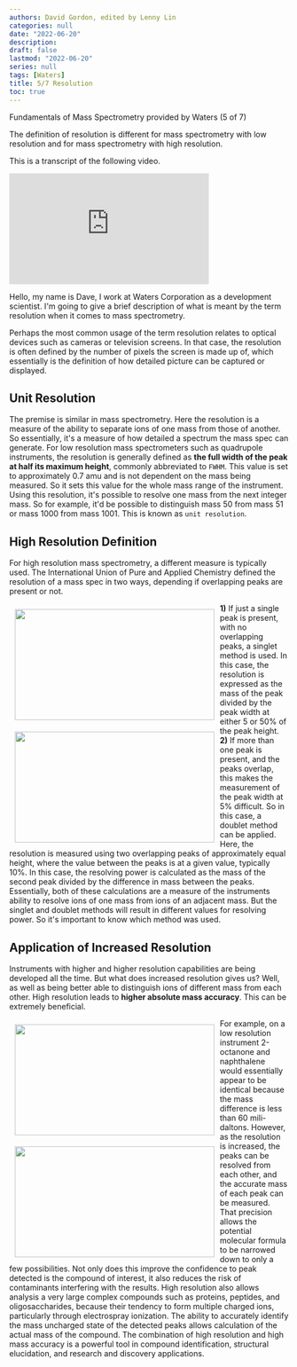 ```yaml
---
authors: David Gordon, edited by Lenny Lin
categories: null
date: "2022-06-20"
description: 
draft: false
lastmod: "2022-06-20"
series: null
tags: [Waters]
title: 5/7 Resolution
toc: true
---
```

Fundamentals of Mass Spectrometry provided by Waters (5 of 7)  

The definition of resolution is different for mass spectrometry with low resolution and for mass spectrometry with high resolution. 

This is a transcript of the following video.  


<iframe width="360" height="200" src="https://www.youtube.com/embed/qUhi98o1qUU?list=PL6yA4jv5tA-k9_2NVxm5jlzpZV_aW59DT" title="Fundamentals of MS (5 of 7) - Resolution" frameborder="0" allow="accelerometer; autoplay; clipboard-write; encrypted-media; gyroscope; picture-in-picture" allowfullscreen></iframe>

<!--more-->

Hello, my name is Dave, I work at Waters Corporation as a development scientist. I'm going to give a brief description of what is meant by the term resolution when it comes to mass spectrometry.  

Perhaps the most common usage of the term resolution relates to optical devices such as cameras or television screens. In that case, the resolution is often defined by the number of pixels the screen is made up of, which essentially is the definition of how detailed picture can be captured or displayed.  


## Unit Resolution
The premise is similar in mass spectrometry. Here the resolution is a measure of the ability to separate ions of one mass from those of another. So essentially, it's a measure of how detailed a spectrum the mass spec can generate. For low resolution mass spectrometers such as quadrupole instruments, the resolution is generally defined as <b>the full width of the peak at half its maximum height</b>, commonly abbreviated to `FWHM`. This value is set to approximately 0.7 amu and is not dependent on the mass being measured. So it sets this value for the whole mass range of the instrument. Using this resolution, it's possible to resolve one mass from the next integer mass. So for example, it'd be possible to distinguish mass 50 from mass 51 or mass 1000 from mass 1001. This is known as `unit resolution`.   


## High Resolution Definition
For high resolution mass spectrometry, a different measure is typically used. The International Union of Pure and Applied Chemistry defined the resolution of a mass spec in two ways, depending if overlapping peaks are present or not.   

<img width ="360" height= "200" src = "/docs/images/Screenshot 2022-06-23 150424.png" style ="float: left" HSPACE="10" VSPACE="10"/>
<b>1)</b> If just a single peak is present, with no overlapping peaks, a singlet method is used. In this case, the resolution is expressed as the mass of the peak divided by the peak width at either 5 or 50% of the peak height.   

<img width ="360" height= "200" src = "/docs/images/Screenshot 2022-06-23 150703.png" style ="float: left" HSPACE="10" VSPACE="10"/>
<b>2)</b> If more than one peak is present, and the peaks overlap, this makes the measurement of the peak width at 5% difficult. So in this case, a doublet method can be applied. Here, the resolution is measured using two overlapping peaks of approximately equal height, where the value between the peaks is at a given value, typically 10%. In this case, the resolving power is calculated as the mass of the second peak divided by the difference in mass between the peaks. Essentially, both of these calculations are a measure of the instruments ability to resolve ions of one mass from ions of an adjacent mass. But the singlet and doublet methods will result in different values for resolving power.  So it's important to know which method was used. 


## Application of Increased Resolution
Instruments with higher and higher resolution capabilities are being developed all the time. But what does increased resolution gives us? Well, as well as being better able to distinguish ions of different mass from each other. High resolution leads to <b>higher absolute mass accuracy</b>. This can be extremely beneficial.   

<img width ="360" height= "200" src = "/docs/images/Screenshot 2022-06-23 151256.png" style ="float: left" HSPACE="10" VSPACE="10"/>
<img width ="360" height= "200" src = "/docs/images/Screenshot 2022-06-23 151346.png" style ="float: left" HSPACE="10" VSPACE="10"/>
For example, on a low resolution instrument 2-octanone and naphthalene would essentially appear to be identical because the mass difference is less than 60 mili-daltons. However, as the resolution is increased, the peaks can be resolved from each other, and the accurate mass of each peak can be measured. That precision allows the potential molecular formula to be narrowed down to only a few possibilities. Not only does this improve the confidence to peak detected is the compound of interest, it also reduces the risk of contaminants interfering with the results. High resolution also allows analysis a very large complex compounds such as proteins, peptides, and oligosaccharides, because their tendency to form multiple charged ions, particularly through electrospray ionization. The ability to accurately identify the mass uncharged state of the detected peaks allows calculation of the actual mass of the compound. The combination of high resolution and high mass accuracy is a powerful tool in compound identification, structural elucidation, and research and discovery applications.
